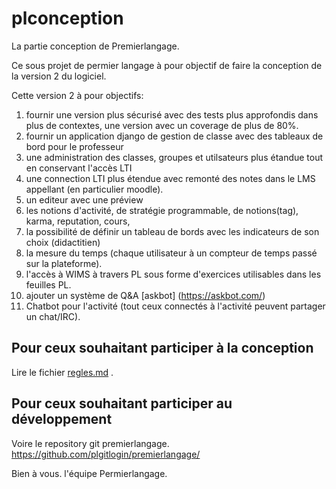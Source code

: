 # plconception
La partie conception de Premierlangage.

Ce sous projet de permier langage à pour objectif de faire la conception de la version 2 du logiciel. 

Cette version 2 à pour objectifs:


 1) fournir une version plus sécurisé avec des tests plus approfondis dans plus de contextes, une version avec un coverage de plus de 80%.
 1) fournir un application django de gestion de classe avec des tableaux de bord pour le professeur
 1) une administration des classes, groupes et utilsateurs plus étandue tout en conservant l'accès LTI
 1) une connection LTI plus étendue avec remonté des notes dans le LMS appellant (en particulier moodle).
 1) un editeur avec une préview
 1) les notions d'activité, de stratégie programmable, de notions(tag), karma, reputation, cours, 
 1) la possibilité de définir un tableau de bords avec les indicateurs de son choix (didactitien)
 1) la mesure du temps (chaque utilisateur à un compteur de temps passé sur la plateforme).
 1) l'accès à WIMS à travers PL sous forme d'exercices utilisables dans les feuilles PL.
 1) ajouter un système de Q&A [askbot] (https://askbot.com/)
 1) Chatbot pour l'activité (tout ceux connectés à l'activité peuvent partager un chat/IRC).

## Pour ceux souhaitant participer à la conception 
Lire le fichier [regles.md](RULES/regles.md) .

## Pour ceux souhaitant participer au développement 
Voire le repository git premierlangage.
https://github.com/plgitlogin/premierlangage/

Bien à vous.
l'équipe Permierlangage.
